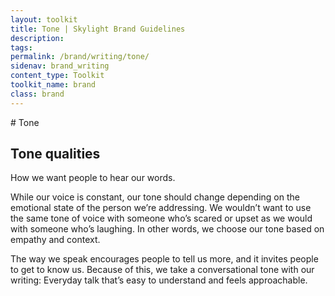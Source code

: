 ```yaml
---
layout: toolkit
title: Tone | Skylight Brand Guidelines
description:
tags:
permalink: /brand/writing/tone/
sidenav: brand_writing
content_type: Toolkit
toolkit_name: brand
class: brand
---
```


<div class="row brand__content-section">
<div class="col-md-4" markdown="1">
# Tone

## Tone qualities

How we want people to hear our words.
</div>
<div class="col-md-8">
<div class="example" markdown="1">
While our voice is constant, our tone should change depending on the emotional state of the person we’re addressing. We wouldn’t want to use the same tone of voice with someone who’s scared or upset as we would with someone who’s laughing. In other words, we choose our tone based on empathy and context.

The way we speak encourages people to tell us more, and it invites people to get to know us. Because of this, we take a conversational tone with our writing: Everyday talk that’s easy to understand and feels approachable.
</div>
</div>
</div>
